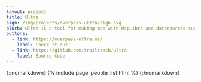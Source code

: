 ```yaml
---
layout: project
title: Ultra
sign: /img/projects/overpass-ultra/sign.svg
blurb: Ultra is a tool for making map with MapLibre and datasources such as Overpass, QLever, GeoJSON files, etc.
buttons:
  - link: https://overpass-ultra.us/
    label: Check it out!
  - link: https://gitlab.com/trailstash/ultra
    label: Source Code
---
```


{::nomarkdown}
{% include page_people_list.html %}
{:/nomarkdown}
